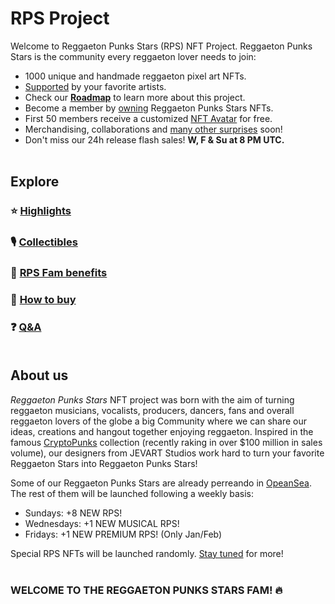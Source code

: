 # RPS Project

Welcome to Reggaeton Punks Stars (RPS) NFT Project. Reggaeton Punks Stars is the community every reggaeton lover needs to join: 

* 1000 unique and handmade reggaeton pixel art NFTs.
* [Supported](highlights.html) by your favorite artists.
* Check our [<b>Roadmap</b>](roadmap.html) to learn more about this project.
* Become a member by [owning](buy.html) Reggaeton Punks Stars NFTs.
* First 50 members receive a customized [NFT Avatar](https://opensea.io/collection/reggaetoncommunity) for free.
* Merchandising, collaborations and [many other surprises](fam.html) soon!
* Don't miss our 24h release flash sales! <b>W, F & Su at 8 PM UTC. </b><br><br>

## Explore

### ⭐ [Highlights](highlights.html)

### 🎙 [Collectibles](nfts.html)

### 👑 [RPS Fam benefits](fam.html)

### 🛒 [How to buy](buy.html)

### ❓ [Q&A](qa.html) <br><br>


## About us

*Reggaeton Punks Stars* NFT project was born with the aim of turning reggaeton musicians, vocalists, producers, dancers, fans and overall reggaeton lovers of the globe a big Community where we can share our ideas, creations and hangout together enjoying reggaeton. Inspired in the famous [CryptoPunks](https://en.wikipedia.org/wiki/CryptoPunks) collection (recently raking in over $100 million in sales volume), our designers from JEVART Studios work hard to turn your favorite Reggaeton Stars into Reggaeton Punks Stars!

Some of our Reggaeton Punks Stars are already perreando in [OpeanSea](https://opensea.io/collection/reggaetonpunkstars). The rest of them will be launched following a weekly basis:

* Sundays: +8 NEW RPS!
* Wednesdays: +1 NEW MUSICAL RPS!
* Fridays: +1 NEW PREMIUM RPS! (Only Jan/Feb)

Special RPS NFTs will be launched randomly. [Stay tuned](https://www.instagram.com/reggaetonpunkstars/?hl=es) for more! </b><br><br>


### WELCOME TO THE REGGAETON PUNKS STARS FAM! 🔥 
